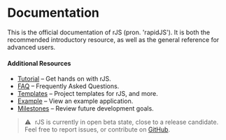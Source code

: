# Documentation

This is the official documentation of rJS (pron. 'rapidJS'). It is both the recommended introductory resource, as well as the general reference for advanced users.

#### Additional Resources

- [Tutorial](/docs?p=tutorial:index) – Get hands on with rJS.
- [FAQ](/faq) – Frequently Asked Questions.
- [Templates](/templates) – Project templates for rJS, and more.
- [Example](https://github.com/rapidjs-org/rJS/tree/main/test-app) – View an example application.
- [Milestones](https://github.com/rapidjs-org/rJS/milestones) – Review future development goals.

> ⚠️ &hairsp; rJS is currently in open beta state, close to a release candidate. Feel free to report issues, or contribute on [GitHub](https://github.com/rapidjs-org/rJS).